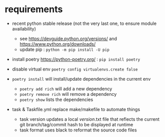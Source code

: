 # requirements

+ recent python stable release (not the very last one, to ensure module availability)
  + see https://devguide.python.org/versions/ and https://www.python.org/downloads/
  + update pip : `python -m pip install -U pip`

+ install poetry https://python-poetry.org/ : `pip install poetry`
+ disable virtual env `poetry config virtualenvs.create false`
+ `poetry install` will install/update dependencies in the current env
  + `poetry add rich` will add a new dependency
  + `poetry remove rich` will remove a dependency
  + `poetry show` lists the dependencies

+ task & Taskfile.yml replace make/makefile to automate things
  + task version updates a local _version_.txt file that reflects the current git branch/tag/commit hash to be displayed at runtime
  + task format uses black to reformat the source code files
